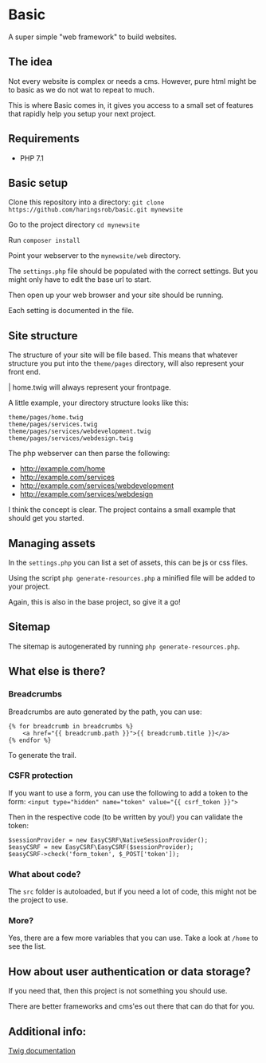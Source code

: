 # Basic

A super simple "web framework" to build websites.

## The idea

Not every website is complex or needs a cms. However, pure html might be to basic as we do not wat to repeat to much.

This is where Basic comes in, it gives you access to a small set of features that rapidly help you setup your next project.

## Requirements

- PHP 7.1

## Basic setup

Clone this repository into a directory:
`git clone https://github.com/haringsrob/basic.git mynewsite`

Go to the project directory `cd mynewsite`

Run `composer install`

Point your webserver to the `mynewsite/web` directory.

The `settings.php` file should be populated with the correct settings.
But you might only have to edit the base url to start.

Then open up your web browser and your site should be running.

Each setting is documented in the file.

## Site structure

The structure of your site will be file based. This means that whatever structure you put into the `theme/pages` directory, will 
also represent your front end.

| home.twig will always represent your frontpage.

A little example, your directory structure looks like this:
```
theme/pages/home.twig
theme/pages/services.twig
theme/pages/services/webdevelopment.twig
theme/pages/services/webdesign.twig
```

The php webserver can then parse the following:
- http://example.com/home
- http://example.com/services
- http://example.com/services/webdevelopment
- http://example.com/services/webdesign

I think the concept is clear. The project contains a small example that should get you started.

## Managing assets

In the `settings.php` you can list a set of assets, this can be js or css files.

Using the script `php generate-resources.php` a minified file will be added to your project.

Again, this is also in the base project, so give it a go!

## Sitemap

The sitemap is autogenerated by running `php generate-resources.php`.
 
## What else is there?

### Breadcrumbs

Breadcrumbs are auto generated by the path, you can use:

```
{% for breadcrumb in breadcrumbs %}
    <a href="{{ breadcrumb.path }}">{{ breadcrumb.title }}</a>
{% endfor %}
```

To generate the trail.

### CSFR protection

If you want to use a form, you can use the following to add a token to the form:
`<input type="hidden" name="token" value="{{ csrf_token }}">`

Then in the respective code (to be written by you!) you can validate the token:
```
$sessionProvider = new EasyCSRF\NativeSessionProvider();
$easyCSRF = new EasyCSRF\EasyCSRF($sessionProvider);
$easyCSRF->check('form_token', $_POST['token']);
```

### What about code?

The `src` folder is autoloaded, but if you need a lot of code, this might not be the project to use.

### More?

Yes, there are a few more variables that you can use. Take a look at `/home` to see the list.

## How about user authentication or data storage?

If you need that, then this project is not something you should use.

There are better frameworks and cms'es out there that can do that for you.

## Additional info:

[Twig documentation](https://twig.symfony.com/doc/2.x/)
